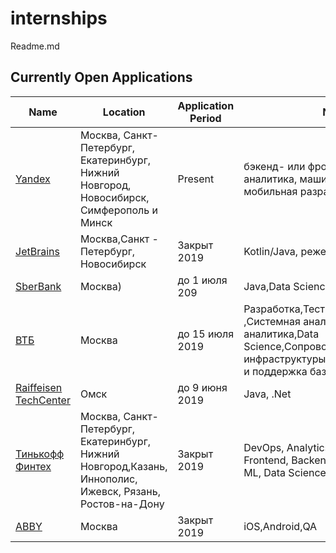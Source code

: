 # internships
Readme.md

## Currently Open Applications
| Name | Location | Application Period | Notes  |
|---|---|---|---|
| [Yandex](https://yandex.ru/yaintern/)  | Москва, Санкт-Петербург, Екатеринбург, Нижний Новгород, Новосибирск, Симферополь и Минск | Present | бэкенд- или фронтенд-разработка, аналитика, машинное обучение, мобильная разработка|
| [JetBrains](https://internship.jetbrains.com/) | Москва,Санкт - Петербург, Новосибирск| Закрыт 2019 | Kotlin/Java, реже — Python/C++. |
|[SberBank](https://sbergraduate.ru/sberseasons-moscow/)| Москва)| до 1 июля 209| Java,Data Science, Analytics,Javascipt|
| [ВТБ](https://1.changellenge.com/vtb-it?utm_source=ip-newdirections&utm_medium=tg-post&utm_campaign=vtb-it#rec102910355)|Москва| до 15 июля 2019|Разработка,Тестирование ,Системная аналитика,Бизнес-аналитика,Data Science,Сопровождение IT-инфраструктуры,Администрирование и поддержка баз данных и ПО|
| [Raiffeisen TechCenter](https://www.raiffeisen-digital.ru/dev-school) | Омск|до 9 июня 2019| Java, .Net|
|[Тинькофф Финтех](https://fintech.tinkoff.ru/internships/about)|Москва, Санкт-Петербург, Екатеринбург, Нижний Новгород,Казань, Иннополис, Ижевск, Рязань, Ростов-на-Дону|Закрыт 2019|DevOps, Analytics, iOS, Android, Frontend, Backend, QA,QA automation, ML, Data Science|
|[ABBY](https://trainee.abbyy.ru/)|Москва|Закрыт 2019|iOS,Android,QA|
